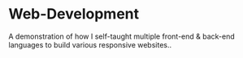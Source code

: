 # Web-Development
A demonstration of how I self-taught multiple front-end &amp; back-end languages to build various responsive websites..
